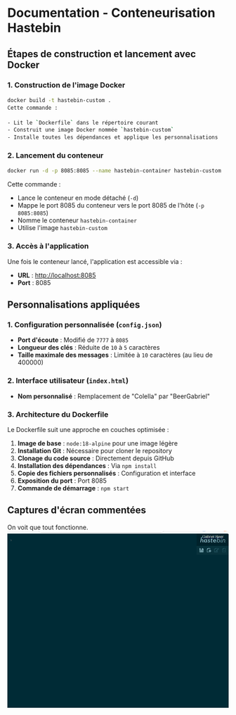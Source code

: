 # Documentation - Conteneurisation Hastebin

## Étapes de construction et lancement avec Docker

### 1. Construction de l'image Docker

```bash
docker build -t hastebin-custom .
Cette commande :

- Lit le `Dockerfile` dans le répertoire courant
- Construit une image Docker nommée `hastebin-custom`
- Installe toutes les dépendances et applique les personnalisations
```

### 2. Lancement du conteneur

```bash
docker run -d -p 8085:8085 --name hastebin-container hastebin-custom
```

Cette commande :
- Lance le conteneur en mode détaché (`-d`)
- Mappe le port 8085 du conteneur vers le port 8085 de l'hôte (`-p 8085:8085`)
- Nomme le conteneur `hastebin-container`
- Utilise l'image `hastebin-custom`

### 3. Accès à l'application

Une fois le conteneur lancé, l'application est accessible via :
- **URL** : [http://localhost:8085](http://localhost:8085)
- **Port** : 8085

## Personnalisations appliquées

### 1. Configuration personnalisée (`config.json`)

- **Port d'écoute** : Modifié de `7777` à `8085`
- **Longueur des clés** : Réduite de `10` à `5` caractères
- **Taille maximale des messages** : Limitée à `10` caractères (au lieu de 400000)

### 2. Interface utilisateur (`index.html`)

- **Nom personnalisé** : Remplacement de "Colella" par "BeerGabriel"

### 3. Architecture du Dockerfile

Le Dockerfile suit une approche en couches optimisée :
1. **Image de base** : `node:18-alpine` pour une image légère
2. **Installation Git** : Nécessaire pour cloner le repository
3. **Clonage du code source** : Directement depuis GitHub
4. **Installation des dépendances** : Via `npm install`
5. **Copie des fichiers personnalisés** : Configuration et interface
6. **Exposition du port** : Port 8085
7. **Commande de démarrage** : `npm start`

## Captures d'écran commentées
On voit que tout fonctionne.
![alt text](image.png)
